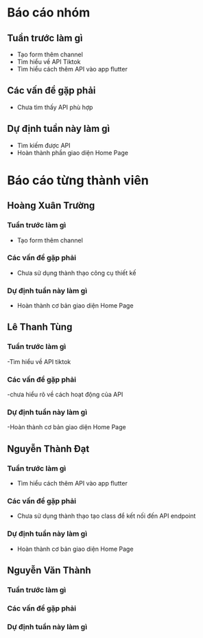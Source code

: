 # Báo cáo nhóm

## Tuần trước làm gì
- Tạo form thêm channel
- Tìm hiểu về API Tiktok
- Tìm hiểu cách thêm API vào app flutter
## Các vấn đề gặp phải
- Chưa tìm thấy API phù hợp

## Dự định tuần này làm gì
- Tìm kiếm được API
- Hoàn thành phần giao diện Home Page

# Báo cáo từng thành viên

## Hoàng Xuân Trường

### Tuần trước làm gì
- Tạo form thêm channel
### Các vấn đề gặp phải
- Chưa sử dụng thành thạo công cụ thiết kế

### Dự định tuần này làm gì
- Hoàn thành cơ bản giao diện Home Page

## Lê Thanh Tùng
### Tuần trước làm gì
-Tìm hiểu về API tiktok

### Các vấn đề gặp phải
-chưa hiểu rõ về cách hoạt động của API
### Dự định tuần này làm gì
-Hoàn thành cơ bản giao diện Home Page

## Nguyễn Thành Đạt
### Tuần trước làm gì
- Tìm hiểu cách thêm API vào app flutter
### Các vấn đề gặp phải
- Chưa sử dụng thành thạo tạo class để kết nối đến API endpoint
### Dự định tuần này làm gì
- Hoàn thành cơ bản giao diện Home Page

## Nguyễn Văn Thành
### Tuần trước làm gì

### Các vấn đề gặp phải

### Dự định tuần này làm gì
